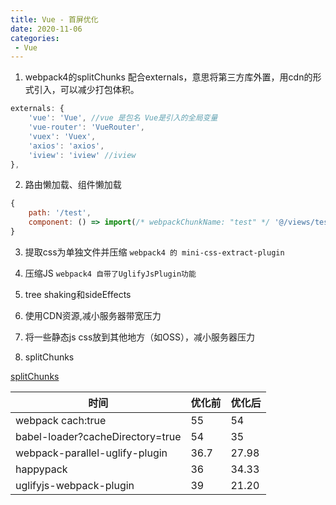 ```yaml
---
title: Vue - 首屏优化
date: 2020-11-06
categories:
 - Vue
---
```


1. webpack4的splitChunks 配合externals，意思将第三方库外置，用cdn的形式引入，可以减少打包体积。

```js
externals: {
    'vue': 'Vue', //vue 是包名 Vue是引入的全局变量
    'vue-router': 'VueRouter',
    'vuex': 'Vuex',
    'axios': 'axios',
    'iview': 'iview' //iview
},
```

2. 路由懒加载、组件懒加载

```js
{
    path: '/test',
    component: () => import(/* webpackChunkName: "test" */ '@/views/test')
}
```

3. 提取css为单独文件并压缩 `webpack4 的 mini-css-extract-plugin`

4. 压缩JS `webpack4 自带了UglifyJsPlugin功能`

5. tree shaking和sideEffects

6. 使用CDN资源,减小服务器带宽压力

7. 将一些静态js css放到其他地方（如OSS），减小服务器压力

8. splitChunks

[splitChunks](https://segmentfault.com/a/1190000016623314)


时间 | 优化前 | 优化后
---|---|---
webpack cach:true |	55 | 54
babel-loader?cacheDirectory=true | 54 | 35
webpack-parallel-uglify-plugin | 36.7 | 27.98
happypack | 36 | 34.33
uglifyjs-webpack-plugin | 39 | 21.20
